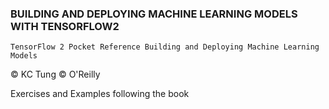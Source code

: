 ### BUILDING AND DEPLOYING MACHINE LEARNING MODELS WITH TENSORFLOW2

`TensorFlow 2 Pocket Reference Building and Deploying Machine Learning Models`

© KC Tung
© O'Reilly

Exercises and Examples following the book
